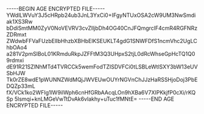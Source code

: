 -----BEGIN AGE ENCRYPTED FILE-----
YWdlLWVuY3J5cHRpb24ub3JnL3YxCi0+IFgyNTUxOSA2cW9UM3NwSmdiak1XS3Rw
bDdiSmtMM0ZyV0NoVEVRV3cvZlljbDh4OG40CnJFQmgrclF4cmR4RGFNRzZDRmxt
ZWdwbFFVaFUzbElIbHhzbXBHbElKSEUKLT4gdG1SNWFDfS1ncmVhc2UgLChbOAo4
a281V2pmSlBoL01KRmduRkpJZFFtM3Q3UHpxS2tjL0dRcWhseGpHcTQ1Q09rdmxi
dE91R21SZlNhMTd4TVRCCk5wemFodTZISDVFCi0tLSBLeWtlSXY3bW13eUVSbHJW
Tk0rZE8wdE1pWUNNZWdMQjJWVEUwOUYrNGVnChJJzHaRSSHjoDoj3PbEDQZp33mL
fX/VCk1ko2WFIg1lW9iIWph6cnHfGRbAAcqLOn9hXBa6V7XIPKkjfP0cXi/rKQSp
5lsmqi+knLMGeVwTtDvAk6vlakhy+uTuc1fMNtE=
-----END AGE ENCRYPTED FILE-----
